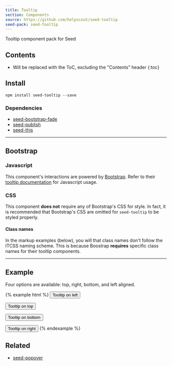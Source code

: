 ```yaml
---
title: Tooltip
section: Components
source: https://github.com/helpscout/seed-tooltip
seed-pack: seed-tooltip
---
```


Tooltip component pack for Seed

## Contents

* Will be replaced with the ToC, excluding the "Contents" header
{:toc}

## Install

```
npm install seed-tooltip --save
```


### Dependencies

* [seed-bootstrap-fade](https://github.com/helpscout/seed-bootstrap-fade)
* [seed-publish](/packs/seed-publish)
* [seed-this](/packs/seed-this)



---



## Bootstrap

### Javascript

This component's interactions are powered by [Bootstrap](http://getbootstrap.com/javascript/). Refer to their [tooltip documentation](http://getbootstrap.com/javascript/#tooltips-usage) for Javascript usage.


### CSS

This component **does not** require any of Bootstrap's CSS for style. In fact, it is recommended that Bootstrap's CSS are omitted for `seed-tooltip` to be styled properly.


#### Class names

In the markup examples (below), you will that class names don't follow the ITCSS naming scheme. This is because Boostrap **requires** specific class names for their tooltip components.



---



## Example

Four options are available: top, right, bottom, and left aligned.

{% example html %}
<button type="button" class="c-button" data-toggle="tooltip" data-placement="left" title="Tooltip on left">Tooltip on left</button>

<button type="button" class="c-button" data-toggle="tooltip" data-placement="top" title="Tooltip on top">Tooltip on top</button>

<button type="button" class="c-button" data-toggle="tooltip" data-placement="bottom" title="Tooltip on bottom">Tooltip on bottom</button>

<button type="button" class="c-button" data-toggle="tooltip" data-placement="right" title="Tooltip on right">Tooltip on right</button>
{% endexample %}



## Related

* [seed-popover](/packs/seed-popover)

